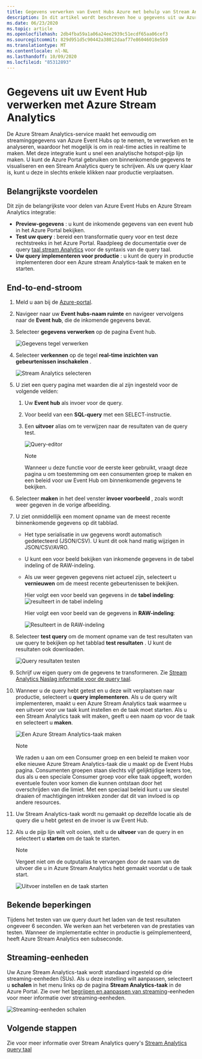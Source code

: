 ```yaml
---
title: Gegevens verwerken van Event Hubs Azure met behulp van Stream Analytics | Microsoft Docs
description: In dit artikel wordt beschreven hoe u gegevens uit uw Azure-Event Hub verwerkt met behulp van een Azure Stream Analytics taak.
ms.date: 06/23/2020
ms.topic: article
ms.openlocfilehash: 2db4fba59a1a06a24ee2939c51ecdf65aa06cef3
ms.sourcegitcommit: 829d951d5c90442a38012daaf77e86046018e5b9
ms.translationtype: MT
ms.contentlocale: nl-NL
ms.lasthandoff: 10/09/2020
ms.locfileid: "85312893"
---
```

# <a name="process-data-from-your-event-hub-using-azure-stream-analytics"></a>Gegevens uit uw Event Hub verwerken met Azure Stream Analytics 
De Azure Stream Analytics-service maakt het eenvoudig om streaminggegevens van Azure Event Hubs op te nemen, te verwerken en te analyseren, waardoor het mogelijk is om in real-time acties in realtime te maken. Met deze integratie kunt u snel een analytische hotspot-pijp lijn maken. U kunt de Azure Portal gebruiken om binnenkomende gegevens te visualiseren en een Stream Analytics query te schrijven. Als uw query klaar is, kunt u deze in slechts enkele klikken naar productie verplaatsen. 

## <a name="key-benefits"></a>Belangrijkste voordelen
Dit zijn de belangrijkste voor delen van Azure Event Hubs en Azure Stream Analytics integratie: 
- **Preview-gegevens** : u kunt de inkomende gegevens van een event hub in het Azure Portal bekijken.
- **Test uw query** : bereid een transformatie query voor en test deze rechtstreeks in het Azure Portal. Raadpleeg de documentatie over de query [taal stream Analytics](/stream-analytics-query/built-in-functions-azure-stream-analytics) voor de syntaxis van de query taal.
- **Uw query implementeren voor productie** : u kunt de query in productie implementeren door een Azure stream Analytics-taak te maken en te starten.

## <a name="end-to-end-flow"></a>End-to-end-stroom

1. Meld u aan bij de [Azure-portal](https://portal.azure.com). 
1. Navigeer naar uw **Event hubs-naam ruimte** en navigeer vervolgens naar de **Event hub**, die de inkomende gegevens bevat. 
1. Selecteer **gegevens verwerken** op de pagina Event hub.  

    ![Gegevens tegel verwerken](./media/process-data-azure-stream-analytics/process-data-tile.png)
1. Selecteer **verkennen** op de tegel **real-time inzichten van gebeurtenissen inschakelen** . 

    ![Stream Analytics selecteren](./media/process-data-azure-stream-analytics/process-data-page-explore-stream-analytics.png)
1. U ziet een query pagina met waarden die al zijn ingesteld voor de volgende velden:
    1. Uw **Event hub** als invoer voor de query.
    1. Voor beeld van een **SQL-query** met een SELECT-instructie. 
    1. Een **uitvoer** alias om te verwijzen naar de resultaten van de query test. 

        ![Query-editor](./media/process-data-azure-stream-analytics/query-editor.png)
        
        > [!NOTE]
        >  Wanneer u deze functie voor de eerste keer gebruikt, vraagt deze pagina u om toestemming om een consumenten groep te maken en een beleid voor uw Event Hub om binnenkomende gegevens te bekijken.
1. Selecteer **maken** in het deel venster **invoer voorbeeld** , zoals wordt weer gegeven in de vorige afbeelding. 
1. U ziet onmiddellijk een moment opname van de meest recente binnenkomende gegevens op dit tabblad.
    - Het type serialisatie in uw gegevens wordt automatisch gedetecteerd (JSON/CSV). U kunt dit ook hand matig wijzigen in JSON/CSV/AVRO.
    - U kunt een voor beeld bekijken van inkomende gegevens in de tabel indeling of de RAW-indeling. 
    - Als uw weer gegeven gegevens niet actueel zijn, selecteert u **vernieuwen** om de meest recente gebeurtenissen te bekijken. 

        Hier volgt een voor beeld van gegevens in de **tabel indeling**:   ![ resulteert in de tabel indeling](./media/process-data-azure-stream-analytics/snapshot-results.png)

        Hier volgt een voor beeld van de gegevens in **RAW-indeling**: 

        ![Resulteert in de RAW-indeling](./media/process-data-azure-stream-analytics/snapshot-results-raw-format.png)
1. Selecteer **test query** om de moment opname van de test resultaten van uw query te bekijken op het tabblad **test resultaten** . U kunt de resultaten ook downloaden.

    ![Query resultaten testen](./media/process-data-azure-stream-analytics/test-results.png)
1. Schrijf uw eigen query om de gegevens te transformeren. Zie [Stream Analytics Naslag informatie voor de query taal](/stream-analytics-query/stream-analytics-query-language-reference).
1. Wanneer u de query hebt getest en u deze wilt verplaatsen naar productie, selecteert u **query implementeren**. Als u de query wilt implementeren, maakt u een Azure Stream Analytics taak waarmee u een uitvoer voor uw taak kunt instellen en de taak moet starten. Als u een Stream Analytics taak wilt maken, geeft u een naam op voor de taak en selecteert u **maken**.

      ![Een Azure Stream Analytics-taak maken](./media/process-data-azure-stream-analytics/create-stream-analytics-job.png)

      > [!NOTE] 
      >  We raden u aan om een Consumer groep en een beleid te maken voor elke nieuwe Azure Stream Analytics-taak die u maakt op de Event Hubs pagina. Consumenten groepen staan slechts vijf gelijktijdige lezers toe, dus als u een speciale Consumer groep voor elke taak opgeeft, worden eventuele fouten voor komen die kunnen ontstaan door het overschrijden van die limiet. Met een speciaal beleid kunt u uw sleutel draaien of machtigingen intrekken zonder dat dit van invloed is op andere resources. 
1. Uw Stream Analytics-taak wordt nu gemaakt op dezelfde locatie als de query die u hebt getest en de invoer is uw Event Hub. 

9.  Als u de pijp lijn wilt volt ooien, stelt u de **uitvoer** van de query in en selecteert u **starten** om de taak te starten.

    > [!NOTE]
    > Vergeet niet om de outputalias te vervangen door de naam van de uitvoer die u in Azure Stream Analytics hebt gemaakt voordat u de taak start.

      ![Uitvoer instellen en de taak starten](./media/process-data-azure-stream-analytics/set-output-start-job.png)


## <a name="known-limitations"></a>Bekende beperkingen
Tijdens het testen van uw query duurt het laden van de test resultaten ongeveer 6 seconden. We werken aan het verbeteren van de prestaties van testen. Wanneer de implementatie echter in productie is geïmplementeerd, heeft Azure Stream Analytics een subseconde.

## <a name="streaming-units"></a>Streaming-eenheden
Uw Azure Stream Analytics-taak wordt standaard ingesteld op drie streaming-eenheden (SUs). Als u deze instelling wilt aanpassen, selecteert u **schalen** in het menu links op de pagina **Stream Analytics-taak** in de Azure Portal. Zie over het [begrijpen en aanpassen van streaming](../stream-analytics/stream-analytics-streaming-unit-consumption.md)-eenheden voor meer informatie over streaming-eenheden.

![Streaming-eenheden schalen](./media/process-data-azure-stream-analytics/scale.png)

## <a name="next-steps"></a>Volgende stappen
Zie voor meer informatie over Stream Analytics query's [Stream Analytics query taal](/stream-analytics-query/built-in-functions-azure-stream-analytics)
